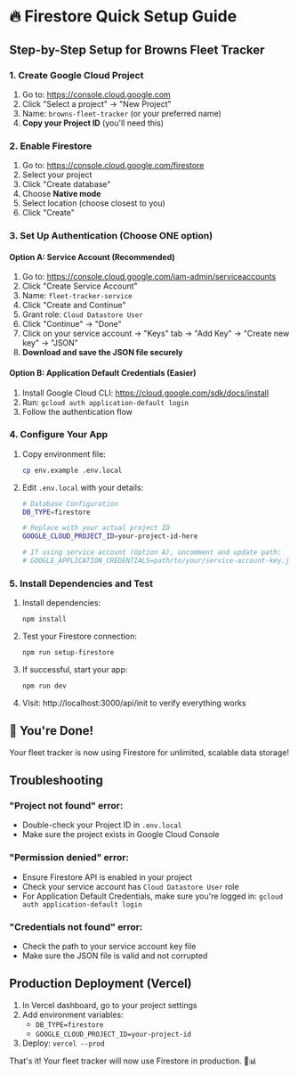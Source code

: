 # 🔥 Firestore Quick Setup Guide

## Step-by-Step Setup for Browns Fleet Tracker

### 1. Create Google Cloud Project
1. Go to: https://console.cloud.google.com
2. Click "Select a project" → "New Project"
3. Name: `browns-fleet-tracker` (or your preferred name)
4. **Copy your Project ID** (you'll need this)

### 2. Enable Firestore
1. Go to: https://console.cloud.google.com/firestore
2. Select your project
3. Click "Create database"
4. Choose **Native mode**
5. Select location (choose closest to you)
6. Click "Create"

### 3. Set Up Authentication (Choose ONE option)

#### Option A: Service Account (Recommended)
1. Go to: https://console.cloud.google.com/iam-admin/serviceaccounts
2. Click "Create Service Account"
3. Name: `fleet-tracker-service`
4. Click "Create and Continue"
5. Grant role: `Cloud Datastore User`
6. Click "Continue" → "Done"
7. Click on your service account → "Keys" tab → "Add Key" → "Create new key" → "JSON"
8. **Download and save the JSON file securely**

#### Option B: Application Default Credentials (Easier)
1. Install Google Cloud CLI: https://cloud.google.com/sdk/docs/install
2. Run: `gcloud auth application-default login`
3. Follow the authentication flow

### 4. Configure Your App
1. Copy environment file:
   ```bash
   cp env.example .env.local
   ```

2. Edit `.env.local` with your details:
   ```bash
   # Database Configuration
   DB_TYPE=firestore
   
   # Replace with your actual project ID
   GOOGLE_CLOUD_PROJECT_ID=your-project-id-here
   
   # If using service account (Option A), uncomment and update path:
   # GOOGLE_APPLICATION_CREDENTIALS=path/to/your/service-account-key.json
   ```

### 5. Install Dependencies and Test
1. Install dependencies:
   ```bash
   npm install
   ```

2. Test your Firestore connection:
   ```bash
   npm run setup-firestore
   ```

3. If successful, start your app:
   ```bash
   npm run dev
   ```

4. Visit: http://localhost:3000/api/init to verify everything works

## 🎉 You're Done!

Your fleet tracker is now using Firestore for unlimited, scalable data storage!

## Troubleshooting

### "Project not found" error:
- Double-check your Project ID in `.env.local`
- Make sure the project exists in Google Cloud Console

### "Permission denied" error:
- Ensure Firestore API is enabled in your project
- Check your service account has `Cloud Datastore User` role
- For Application Default Credentials, make sure you're logged in: `gcloud auth application-default login`

### "Credentials not found" error:
- Check the path to your service account key file
- Make sure the JSON file is valid and not corrupted

## Production Deployment (Vercel)

1. In Vercel dashboard, go to your project settings
2. Add environment variables:
   - `DB_TYPE=firestore`
   - `GOOGLE_CLOUD_PROJECT_ID=your-project-id`
3. Deploy: `vercel --prod`

That's it! Your fleet tracker will now use Firestore in production. 🚛📊
